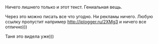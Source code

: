 Ничего лишнего только и этот текст. Гениальная вещь.

Через это можно писать все что угодно. Ни рекламы ничего. Любую ссылку пропустит например http://iplogger.ru/2XMg3 и ничего все отлично)))
 
 Таня это видела уже)))
